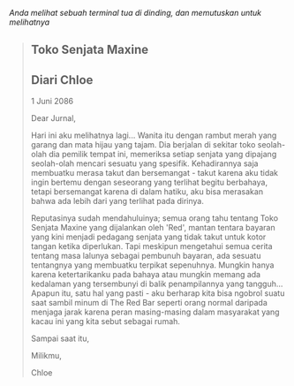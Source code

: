 _Anda melihat sebuah terminal tua di dinding, dan memutuskan untuk melihatnya_

> ## Toko Senjata Maxine
>
> ## Diari Chloe
>
> 1 Juni 2086
>
> Dear Jurnal,
>
> Hari ini aku melihatnya lagi... Wanita itu dengan rambut merah yang garang dan mata hijau yang tajam. Dia berjalan di sekitar toko seolah-olah dia pemilik tempat ini, memeriksa setiap senjata yang dipajang seolah-olah mencari sesuatu yang spesifik. Kehadirannya saja membuatku merasa takut dan bersemangat - takut karena aku tidak ingin bertemu dengan seseorang yang terlihat begitu berbahaya, tetapi bersemangat karena di dalam hatiku, aku bisa merasakan bahwa ada lebih dari yang terlihat pada dirinya.
>
> Reputasinya sudah mendahuluinya; semua orang tahu tentang Toko Senjata Maxine yang dijalankan oleh 'Red', mantan tentara bayaran yang kini menjadi pedagang senjata yang tidak takut untuk kotor tangan ketika diperlukan. Tapi meskipun mengetahui semua cerita tentang masa lalunya sebagai pembunuh bayaran, ada sesuatu tentangnya yang membuatku terpikat sepenuhnya. Mungkin hanya karena ketertarikanku pada bahaya atau mungkin memang ada kedalaman yang tersembunyi di balik penampilannya yang tangguh... Apapun itu, satu hal yang pasti - aku berharap kita bisa ngobrol suatu saat sambil minum di The Red Bar seperti orang normal daripada menjaga jarak karena peran masing-masing dalam masyarakat yang kacau ini yang kita sebut sebagai rumah.
>
> Sampai saat itu,
>
> Milikmu,
>
> Chloe
